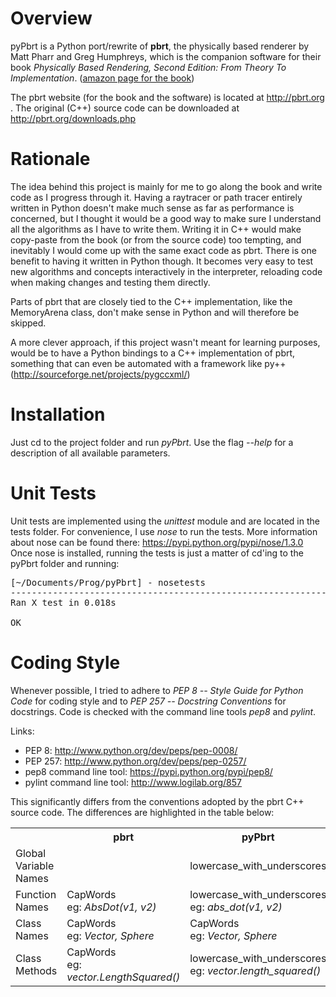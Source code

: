 Overview
========

pyPbrt is a Python port/rewrite of <b>pbrt</b>, the physically based renderer by Matt Pharr and Greg Humphreys, which is the companion software for their book <i>Physically Based Rendering, Second Edition: From Theory To Implementation</i>.
(<a href="http://www.amazon.com/Physically-Based-Rendering-Second-Implementation/dp/0123750792">amazon page for the book</a>)

The pbrt website (for the book and the software) is located at http://pbrt.org .
The original (C++) source code can be downloaded at http://pbrt.org/downloads.php


Rationale
=========

The idea behind this project is mainly for me to go along the book and write code as I progress through it.
Having a raytracer or path tracer entirely written in Python doesn't make much sense as far as performance is concerned,
but I thought it would be a good way to make sure I understand all the algorithms as I have to write them. Writing it in C++
would make copy-paste from the book (or from the source code) too tempting, and inevitably I would come up with the same exact code
as pbrt.
There is one benefit to having it written in Python though. It becomes very easy to test new algorithms and concepts interactively in the
interpreter, reloading code when making changes and testing them directly.

Parts of pbrt that are closely tied to the C++ implementation, like the MemoryArena class, don't make sense in Python and will therefore be skipped.

A more clever approach, if this project wasn't meant for learning purposes, would be to have a Python bindings to a C++ implementation of pbrt, something that can even be 
automated with a framework like py++ (http://sourceforge.net/projects/pygccxml/)

Installation
============

Just cd to the project folder and run <i>pyPbrt</i>.
Use the flag <i>--help</i> for a description of all available parameters.

Unit Tests
==========

Unit tests are implemented using the <i>unittest</i> module and are located in the tests folder.
For convenience, I use <i>nose</i> to run the tests. More information about nose can be found there: https://pypi.python.org/pypi/nose/1.3.0
Once nose is installed, running the tests is just a matter of cd'ing to the pyPbrt folder and running:
<pre>
[~/Documents/Prog/pyPbrt] - nosetests
----------------------------------------------------------------------
Ran X test in 0.018s

OK
</pre>

Coding Style
============

Whenever possible, I tried to adhere to <i>PEP 8 -- Style Guide for Python Code</i> for coding style and to <i>PEP 257 -- Docstring Conventions</i> for docstrings.
Code is checked with the command line tools <i>pep8</i> and <i>pylint</i>.

Links:
* PEP 8: http://www.python.org/dev/peps/pep-0008/
* PEP 257: http://www.python.org/dev/peps/pep-0257/
* pep8 command line tool: https://pypi.python.org/pypi/pep8/
* pylint command line tool: http://www.logilab.org/857

This significantly differs from the conventions adopted by the pbrt C++ source code.
The differences are highlighted in the table below:

<table>
  <tr>
    <th></th><th>pbrt</th><th>pyPbrt</th>
  </tr>
  <tr>
    <td>Global Variable Names</td><td></td><td>lowercase_with_underscores</td>
  </tr>
  <tr>
    <td>Function Names</td><td>CapWords<br>eg: <i>AbsDot(v1, v2)</i></td><td>lowercase_with_underscores<br>eg: <i>abs_dot(v1, v2)</i></td>
  </tr>
  <tr>
    <td>Class Names</td><td>CapWords<br>eg: <i>Vector, Sphere</i></td><td>CapWords<br>eg: <i>Vector, Sphere</i></td>
  </tr>
  <tr>
    <td>Class Methods</td><td>CapWords<br>eg: <i>vector.LengthSquared()</i></td><td>lowercase_with_underscores<br>eg: <i>vector.length_squared()</i></td>
  </tr>
</table>
